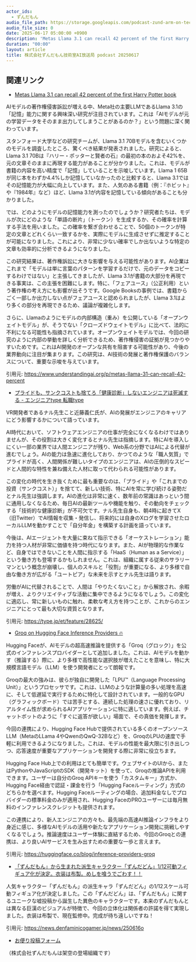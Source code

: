 ```yaml
---
actor_ids:
  - ずんだもん
audio_file_path: https://storage.googleapis.com/podcast-zund-arm-on-tech/audio/株式会社ずんだもん技術室AI放送局_podcast_20250617.mp3
audio_file_size: 0
date: 2025-06-17 05:00:00 +0900
description: 'Metas Llama 3.1 can recall 42 percent of the first Harry Potter book、プライドも、サンクコストも捨てろ「健康診断」しないエンジニアは死滅する - エンジニアtype  転職type、Groq on Hugging Face Inference Providers 🔥、「ずんだもん」から生まれた派生キャラクター「ずんだどん」1/12可動フィギュア化が決定。衣装は布製。めしを喰うでごわす！！'
duration: "00:00"
layout: article
title: 株式会社ずんだもん技術室AI放送局 podcast 20250617
---
```


## 関連リンク


- [Metas Llama 3.1 can recall 42 percent of the first Harry Potter book](https://www.understandingai.org/p/metas-llama-31-can-recall-42-percent)  


AIモデルの著作権侵害訴訟が増える中、Meta社の主要LLMであるLlama 3.1の「記憶」能力に関する興味深い研究が注目されています。これは「AIモデルが元の学習データをそのまま出力してしまうことがあるのか？」という問題に深く関わっています。

スタンフォード大学などの研究チームが、Llama 3.1 70Bモデルを含むいくつかのモデルを調査したところ、驚くべき結果が発表されました。研究によると、Llama 3.1 70Bは『ハリー・ポッターと賢者の石』の最初の本のおよそ42%を、元の文章そのままに再現する能力があることが分かりました。これは、モデルが書籍の内容を高い精度で「記憶」していることを示唆しています。Llama 1 65Bが同じ本をわずか4.4%しか記憶していなかったのと比較すると、Llama 3.1ではその記憶能力が大幅に向上しています。また、人気のある書籍（例：『ホビット』や『1984年』など）ほど、Llama 3.1が内容を記憶している傾向があることも分かりました。

では、どのようにモデルの記憶能力を測ったのでしょうか？研究者たちは、モデルが次にどのような「単語の断片」（トークン）を生成するか、その確率を計算する手法を用いました。この確率を繋ぎ合わせることで、50個のトークンが特定の文章とどれくらい一致するかを、実際にモデルに生成させずに推定することが可能になりました。これにより、非常に少ない確率でしか出ないような特定の文章も効率的に分析できるようになりました。

この研究結果は、著作権訴訟に大きな影響を与える可能性があります。AI企業はこれまで「モデルは単に言葉のパターンを学習するだけで、元のデータをコピーするわけではない」と主張してきましたが、Llama 3.1が書籍の大部分を再現できる事実は、この主張を困難にします。特に、「フェアユース」（公正利用）という著作権の考え方にも影響が出そうです。Google Booksの事例では、書籍からごく一部しか出力しない点がフェアユースと認められましたが、Llama 3.1はより多くの部分を再現できるため、議論が複雑化します。

さらに、Llamaのようにモデルの内部構造（重み）を公開している「オープンウェイトモデル」が、そうでない「クローズドウェイトモデル」に比べて、法的に不利になる可能性も指摘されています。オープンウェイトモデルでは、今回の研究のように内部の挙動を詳しく分析できるため、著作権侵害の証拠が見つかりやすいためです。これはAI開発のオープンな共有を阻害する可能性があり、今後の業界動向に注目が集まります。この研究は、AI技術の発展と著作権保護のバランスについて、重要な示唆を与えています。

引用元: https://www.understandingai.org/p/metas-llama-31-can-recall-42-percent


- [プライドも、サンクコストも捨てろ「健康診断」しないエンジニアは死滅する - エンジニアtype  転職type](https://type.jp/et/feature/28625/)  


VR開発者であるナル先生こと近藤義仁氏が、AIの発展がエンジニアのキャリアにどう影響するかについて語っています。

AI時代において、ソフトウェアエンジニアの仕事が完全になくなるわけではありませんが、その役割は大きく変化するとナル先生は指摘します。特にAIを導入しにくい一部の業界では人間エンジニアが残り、Web系の分野ではAIによる代替が進むでしょう。AIの能力は急速に進化しており、かつてのような「職人気質」でプライドが高く、人間関係が難しいタイプのエンジニアは、AIの圧倒的なスピードと人間的な特性を兼ね備えた人材に取って代わられる可能性があります。

この変化の時代を生き抜くために最も重要なのは、「プライド」や「これまでの投資（サンクコスト）」を捨てて、新しい技術、特にAIを常に学び続ける姿勢だとナル先生は強調します。AIの進化は非常に速く、数年前の常識はあっという間に通用しなくなるため、毎日AIの最新ツールや機能を触り、その動向をチェックする「技術的な健康診断」が不可欠です。ナル先生自身も、朝4時に起きてX（旧Twitter）でAI情報を収集・発信し、将来的には自身のXログを学習させたローカルLLMを動かすことで「自分年金」を構築する計画を語っています。

今後は、AIエージェントを大量に束ねて指示できる「オーケストレーション」能力を持つ人材が非常に価値を持つ時代になります。また、AIが物理的な作業など、自身ではできないことを人間に指示する「HaaS（Human as a Service）」という働き方も登場するかもしれません。これは、組織に属する従来のサラリーマンという概念が崩壊し、個人のスキルと「役割」が重要になる、より多様で自由な働き方が広がる「ユートピア」な未来を示すとナル先生は語ります。

労働がAIに代替されることで、人間は「やりたくないこと」から解放され、余暇が増え、よりクリエイティブな活動に集中できるようになるでしょう。この変化に適応し、常に新しいものに触れ、柔軟な考え方を持つことが、これからのエンジニアにとって最も大切な資質となります。

引用元: https://type.jp/et/feature/28625/


- [Groq on Hugging Face Inference Providers 🔥](https://huggingface.co/blog/inference-providers-groq)  


Hugging Faceが、AIモデルの超高速推論を提供する「Groq（グロック）」を公式のインファレンスプロバイダーとして追加しました。これは、AIモデルを動かす（推論する）際に、より多様で高性能な選択肢が増えたことを意味し、特に大規模言語モデル（LLM）を使う開発者にとって朗報です。

Groqの最大の強みは、彼らが独自に開発した「LPU™（Language Processing Unit）」というプロセッサです。これは、LLMのような計算量の多い処理を高速に、そして低遅延で実行するために特化して設計されています。一般的なGPU（グラフィックボード）では苦手とする、連続した処理の速さに優れており、リアルタイム性が求められるAIアプリケーションに特に適しています。例えば、チャットボットのように「すぐに返答が欲しい」場面で、その真価を発揮します。

今回の連携により、Hugging Face Hubで提供されている多くのオープンソースLLM（MetaのLLama 4やQwenのQwQ-32Bなど）を、GroqのLPUの速度で手軽に利用できるようになりました。これは、モデルの性能を最大限に引き出しつつ、応答速度が重要なアプリケーションを開発する際に非常に役立ちます。

Hugging Face Hub上での利用はとても簡単です。ウェブサイトのUIから、またはPythonやJavaScriptのSDK（開発キット）を使って、Groqの推論APIを利用できます。ユーザーは自分のGroq APIキーを使う「カスタムキー」方式か、Hugging Face経由で認証・課金を行う「Hugging Faceルーティング」方式のどちらかを選べます。Hugging Faceルーティングの場合、追加料金なしでプロバイダーの標準料金のみが適用され、Hugging FaceのPROユーザーには毎月無料のインファレンスクレジットも提供されます。

この連携により、新人エンジニアの方々も、最先端の高速AI推論インフラをより身近に感じ、多様なAIモデルの活用や新たなアプリケーション開発に挑戦しやすくなるでしょう。推論速度はユーザー体験に直結するため、今回のGroqとの連携は、より良いAIサービスを生み出すための重要な一歩と言えます。

引用元: https://huggingface.co/blog/inference-providers-groq


- [「ずんだもん」から生まれた派生キャラクター「ずんだどん」1/12可動フィギュア化が決定。衣装は布製。めしを喰うでごわす！！](https://news.denfaminicogamer.jp/news/250616o)  


人気キャラクター「ずんだもん」の派生キャラ「ずんだどん」の1/12スケール可動フィギュア化が決定しました。この「ずんだどん」は、「ずんだもん」に関するユニークな嘘投稿から誕生した異色のキャラクターです。本来のずんだもんとは異なる巨漢のビジュアルが特徴で、今回の立体化は関係者の許諾を得て実現しました。衣装は布製で、現在監修中。完成が待ち遠しいですね！

引用元: https://news.denfaminicogamer.jp/news/250616o



- [お便り投稿フォーム](https://forms.gle/ffg4JTfqdiqK62qf9)

（株式会社ずんだもんは架空の登場組織です）
